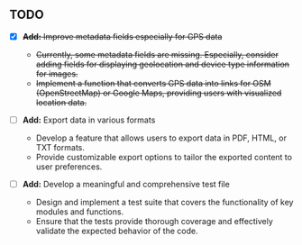 ## TODO

- [X] ~~**Add:** Improve metadata fields especially for GPS data~~
  - ~~Currently, some metadata fields are missing. Especially, consider adding fields for displaying geolocation and device type information for images.~~
  - ~~Implement a function that converts GPS data into links for OSM (OpenStreetMap) or Google Maps, providing users with visualized location data.~~

- [ ] **Add:** Export data in various formats
  - Develop a feature that allows users to export data in PDF, HTML, or TXT formats.
  - Provide customizable export options to tailor the exported content to user preferences.

- [ ] **Add:** Develop a meaningful and comprehensive test file
  - Design and implement a test suite that covers the functionality of key modules and functions.
  - Ensure that the tests provide thorough coverage and effectively validate the expected behavior of the code.
